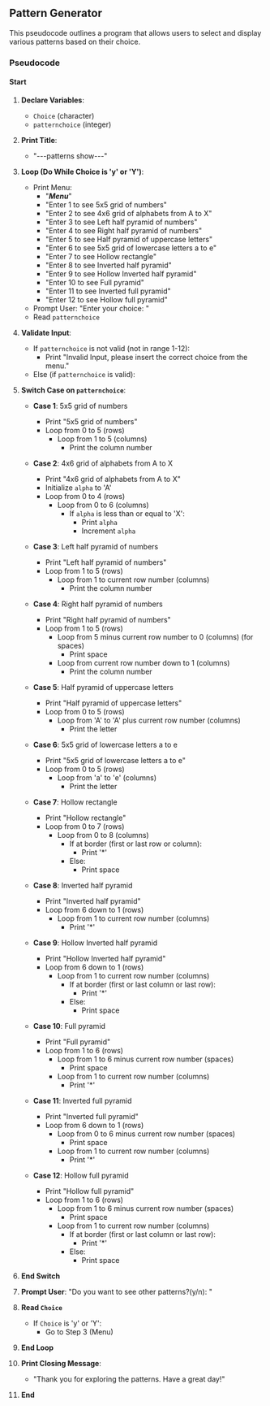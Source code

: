 ## Pattern Generator
This pseudocode outlines a program that allows users to select and display various patterns based on their choice.
### Pseudocode

#### **Start**
1. **Declare Variables**:
    - `Choice` (character)
    - `patternchoice` (integer)

2. **Print Title**: 
    - "---patterns show---"

3. **Loop (Do While Choice is 'y' or 'Y')**:
    - Print Menu:
        - "***Menu***"
        - "Enter 1 to see 5x5 grid of numbers"
        - "Enter 2 to see 4x6 grid of alphabets from A to X"
        - "Enter 3 to see Left half pyramid of numbers"
        - "Enter 4 to see Right half pyramid of numbers"
        - "Enter 5 to see Half pyramid of uppercase letters"
        - "Enter 6 to see 5x5 grid of lowercase letters a to e"
        - "Enter 7 to see Hollow rectangle"
        - "Enter 8 to see Inverted half pyramid"
        - "Enter 9 to see Hollow Inverted half pyramid"
        - "Enter 10 to see Full pyramid"
        - "Enter 11 to see Inverted full pyramid"
        - "Enter 12 to see Hollow full pyramid"
    - Prompt User: "Enter your choice: "
    - Read `patternchoice`

4. **Validate Input**:
    - If `patternchoice` is not valid (not in range 1-12):
        - Print "Invalid Input, please insert the correct choice from the menu."
    - Else (if `patternchoice` is valid):

5. **Switch Case on `patternchoice`**:
    - **Case 1**: 5x5 grid of numbers
        - Print "5x5 grid of numbers"
        - Loop from 0 to 5 (rows)
            - Loop from 1 to 5 (columns)
                - Print the column number

    - **Case 2**: 4x6 grid of alphabets from A to X
        - Print "4x6 grid of alphabets from A to X"
        - Initialize `alpha` to 'A'
        - Loop from 0 to 4 (rows)
            - Loop from 0 to 6 (columns)
                - If `alpha` is less than or equal to 'X':
                    - Print `alpha`
                    - Increment `alpha`

    - **Case 3**: Left half pyramid of numbers
        - Print "Left half pyramid of numbers"
        - Loop from 1 to 5 (rows)
            - Loop from 1 to current row number (columns)
                - Print the column number

    - **Case 4**: Right half pyramid of numbers
        - Print "Right half pyramid of numbers"
        - Loop from 1 to 5 (rows)
            - Loop from 5 minus current row number to 0 (columns) (for spaces)
                - Print space
            - Loop from current row number down to 1 (columns)
                - Print the column number

    - **Case 5**: Half pyramid of uppercase letters
        - Print "Half pyramid of uppercase letters"
        - Loop from 0 to 5 (rows)
            - Loop from 'A' to 'A' plus current row number (columns)
                - Print the letter

    - **Case 6**: 5x5 grid of lowercase letters a to e
        - Print "5x5 grid of lowercase letters a to e"
        - Loop from 0 to 5 (rows)
            - Loop from 'a' to 'e' (columns)
                - Print the letter

    - **Case 7**: Hollow rectangle
        - Print "Hollow rectangle"
        - Loop from 0 to 7 (rows)
            - Loop from 0 to 8 (columns)
                - If at border (first or last row or column):
                    - Print '*'
                - Else:
                    - Print space

    - **Case 8**: Inverted half pyramid
        - Print "Inverted half pyramid"
        - Loop from 6 down to 1 (rows)
            - Loop from 1 to current row number (columns)
                - Print '*'

    - **Case 9**: Hollow Inverted half pyramid
        - Print "Hollow Inverted half pyramid"
        - Loop from 6 down to 1 (rows)
            - Loop from 1 to current row number (columns)
                - If at border (first or last column or last row):
                    - Print '*'
                - Else:
                    - Print space

    - **Case 10**: Full pyramid
        - Print "Full pyramid"
        - Loop from 1 to 6 (rows)
            - Loop from 1 to 6 minus current row number (spaces)
                - Print space
            - Loop from 1 to current row number (columns)
                - Print '*'

    - **Case 11**: Inverted full pyramid
        - Print "Inverted full pyramid"
        - Loop from 6 down to 1 (rows)
            - Loop from 0 to 6 minus current row number (spaces)
                - Print space
            - Loop from 1 to current row number (columns)
                - Print '*'

    - **Case 12**: Hollow full pyramid
        - Print "Hollow full pyramid"
        - Loop from 1 to 6 (rows)
            - Loop from 1 to 6 minus current row number (spaces)
                - Print space
            - Loop from 1 to current row number (columns)
                - If at border (first or last column or last row):
                    - Print '*'
                - Else:
                    - Print space

6. **End Switch**

7. **Prompt User**: "Do you want to see other patterns?(y/n): "
8. **Read `Choice`**
    - If `Choice` is 'y' or 'Y':
        - Go to Step 3 (Menu)

9. **End Loop**

10. **Print Closing Message**:
    - "Thank you for exploring the patterns. Have a great day!"

11. **End**

